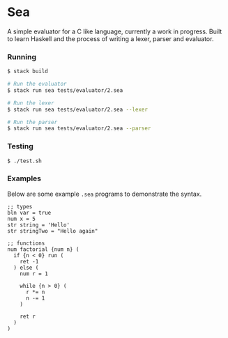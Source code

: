 # Sea

A simple evaluator for a C like language, currently a work in progress.
Built to learn Haskell and the process of writing a lexer, parser and evaluator.

### Running

```bash
$ stack build

# Run the evaluator
$ stack run sea tests/evaluator/2.sea

# Run the lexer
$ stack run sea tests/evaluator/2.sea --lexer

# Run the parser
$ stack run sea tests/evaluator/2.sea --parser
```

### Testing

```bash
$ ./test.sh
```

### Examples

Below are some example `.sea` programs to demonstrate the syntax.

```assembly
;; types
bln var = true
num x = 5
str string = 'Hello'
str stringTwo = "Hello again"

;; functions
num factorial {num n} (
  if {n < 0} run (
    ret -1
  ) else (
    num r = 1

    while {n > 0} (
      r *= n
      n -= 1
    )

    ret r
  )
)
```
